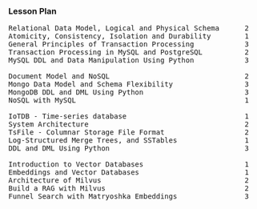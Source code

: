 ### Lesson Plan

<pre>
Relational Data Model, Logical and Physical Schema      2
Atomicity, Consistency, Isolation and Durability        1
General Principles of Transaction Processing            3
Transaction Processing in MySQL and PostgreSQL          2
MySQL DDL and Data Manipulation Using Python            3

Document Model and NoSQL                                2
Mongo Data Model and Schema Flexibility                 3
MongoDB DDL and DML Using Python                        3
NoSQL with MySQL                                        1

IoTDB - Time-series database                            1
System Architecture                                     2
TsFile - Columnar Storage File Format                   2
Log-Structured Merge Trees, and SSTables                1
DDL and DML Using Python                                3

Introduction to Vector Databases                        1
Embeddings and Vector Databases                         1
Architecture of Milvus                                  2
Build a RAG with Milvus                                 2
Funnel Search with Matryoshka Embeddings                3
</pre>
